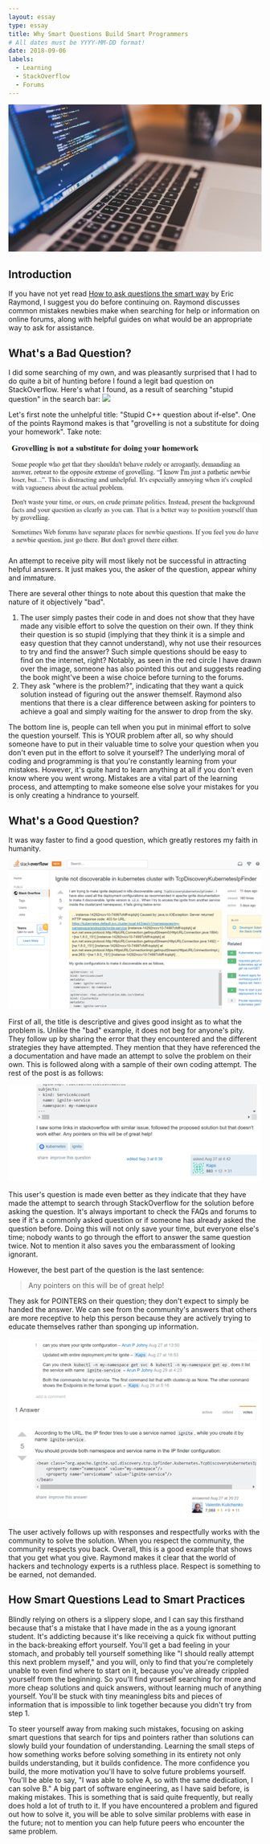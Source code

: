 ```yaml
---
layout: essay
type: essay
title: Why Smart Questions Build Smart Programmers
# All dates must be YYYY-MM-DD format!
date: 2018-09-06
labels:
  - Learning
  - StackOverflow
  - Forums
---
```


<img class="ui medium rounded image" src="../images/programming.jpg">

## Introduction
If you have not yet read [How to ask questions the smart way](http://www.catb.org/esr/faqs/smart-questions.html) by Eric Raymond, I suggest you do before continuing on. Raymond discusses common mistakes newbies make when searching for help or information on online forums, along with helpful guides on what would be an appropriate way to ask for assistance.

## What's a Bad Question?
I did some searching of my own, and was pleasantly surprised that I had to do quite a bit of hunting before I found a legit bad question on StackOverflow. Here's what I found, as a result of searching "stupid question" in the search bar:
<img class="ui medium image" src="../images/badquestion.png">

Let's first note the unhelpful title: "Stupid C++ question about if-else". One of the points Raymond makes is that "grovelling is not a substitute for doing your homework". Take note:

<img class="ui medium image" src="../images/dontgrovel.PNG">

An attempt to receive pity will most likely not be successful in attracting helpful answers. It just makes you, the asker of the question, appear whiny and immature.

There are several other things to note about this question that make the nature of it objectively "bad".

1) The user simply pastes their code in and does not show that they have made any visible effort to solve the question on their own. If they think their question is so stupid (implying that they think it is a simple and easy question that they cannot understand), why not use their resources to try and find the answer? Such simple questions should be easy to find on the internet, right? Notably, as seen in the red circle I have drawn over the image, someone has also pointed this out and suggests reading the book might've been a wise choice before turning to the forums.
2) They ask "where is the problem?", indicating that they want a quick solution instead of figuring out the answer themself. Raymond also mentions that there is a clear difference between asking for pointers to achieve a goal and simply waiting for the answer to drop from the sky.

The bottom line is, people can tell when you put in minimal effort to solve the question yourself. This is YOUR problem after all, so why should someone have to put in their valuable time to solve your question when you don't even put in the effort to solve it yourself? The underlying moral of coding and programming is that you're constantly learning from your mistakes. However, it's quite hard to learn anything at all if you don't even know where you went wrong. Mistakes are a vital part of the learning process, and attempting to make someone else solve your mistakes for you is only creating a hindrance to yourself.

## What's a Good Question?
It was way faster to find a good question, which greatly restores my faith in humanity.

<img class="ui medium image" src="../images/goodquestion1.PNG">

First of all, the title is descriptive and gives good insight as to what the problem is. Unlike the "bad" example, it does not beg for anyone's pity. They follow up by sharing the error that they encountered and the different strategies they have attempted. They mention that they have referenced the a documentation and have made an attempt to solve the problem on their own. This is followed along with a sample of their own coding attempt. The rest of the post is as follows:

<img class="ui medium image" src="../images/goodquestion2.PNG">

This user's question is made even better as they indicate that they have made the attempt to search through StackOverflow for the solution before asking the question. It's always important to check the FAQs and forums to see if it's a commonly asked question or if someone has already asked the question before. Doing this will not only save your time, but everyone else's time; nobody wants to go through the effort to answer the same question twice. Not to mention it also saves you the embarassment of looking ignorant. 

However, the best part of the question is the last sentence: 

> Any pointers on this will be of great help!

They ask for POINTERS on their question; they don't expect to simply be handed the answer. We can see from the community's answers that others are more receptive to help this person because they are actively trying to educate themselves rather than sponging up information.

<img class="ui medium image" src="../images/goodquestionanswer.PNG">

The user actively follows up with responses and respectfully works with the community to solve the solution. When you respect the community, the community respects you back. Overall, this is a good example that shows that you get what you give. Raymond makes it clear that the world of hackers and technology experts is a ruthless place. Respect is something to be earned, not demanded.

## How Smart Questions Lead to Smart Practices
Blindly relying on others is a slippery slope, and I can say this firsthand because that's a mistake that I have made in the as a young ignorant student. It's addicting because it's like receiving a quick fix without putting in the back-breaking effort yourself. You'll get a bad feeling in your stomach, and probably tell yourself something like "I should really attempt this next problem myself," and you will, only to find that you're completely unable to even find where to start on it, because you've already crippled yourself from the beginning. So you'll find yourself searching for more and more cheap solutions and quick answers, without learning much of anything yourself. You'll be stuck with tiny meaningless bits and pieces of information that is impossible to link together because you didn't try from step 1.

To steer yourself away from making such mistakes, focusing on asking smart questions that search for tips and pointers rather than solutions can slowly build your foundation of understanding. Learning the small steps of how something works before solving something in its entirety not only builds understanding, but it builds confidence. The more confidence you build, the more motivation you'll have to solve future problems yourself. You'll be able to say, "I was able to solve A, so with the same dedication, I can solve B." A big part of software engineering, as I have said before, is making mistakes. This is something that is said quite frequently, but really does hold a lot of truth to it. If you have encountered a problem and figured out how to solve it, you will be able to solve similar problems with ease in the future; not to mention you can help future peers who encounter the same problem.
